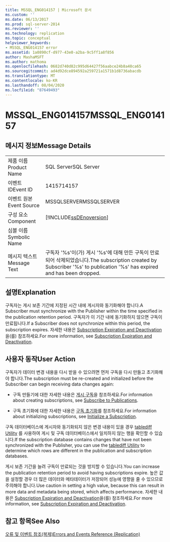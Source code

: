 ```yaml
---
title: MSSQL_ENG014157 | Microsoft 문서
ms.custom: ''
ms.date: 06/13/2017
ms.prod: sql-server-2014
ms.reviewer: ''
ms.technology: replication
ms.topic: conceptual
helpviewer_keywords:
- MSSQL_ENG014157 error
ms.assetid: 1a0890cf-d977-43e0-a2ba-9c5ff1a8f856
author: MashaMSFT
ms.author: mathoma
ms.openlocfilehash: 0682d740d82c995d64427f56aabce24b8a48ca65
ms.sourcegitcommit: ad4d92dce894592a259721a1571b1d8736abacdb
ms.translationtype: MT
ms.contentlocale: ko-KR
ms.lasthandoff: 08/04/2020
ms.locfileid: "87649493"
---
```

# <a name="mssql_eng014157"></a><span data-ttu-id="cf7fb-102">MSSQL_ENG014157</span><span class="sxs-lookup"><span data-stu-id="cf7fb-102">MSSQL_ENG014157</span></span>
    
## <a name="message-details"></a><span data-ttu-id="cf7fb-103">메시지 정보</span><span class="sxs-lookup"><span data-stu-id="cf7fb-103">Message Details</span></span>  
  
|||  
|-|-|  
|<span data-ttu-id="cf7fb-104">제품 이름</span><span class="sxs-lookup"><span data-stu-id="cf7fb-104">Product Name</span></span>|<span data-ttu-id="cf7fb-105">SQL Server</span><span class="sxs-lookup"><span data-stu-id="cf7fb-105">SQL Server</span></span>|  
|<span data-ttu-id="cf7fb-106">이벤트 ID</span><span class="sxs-lookup"><span data-stu-id="cf7fb-106">Event ID</span></span>|<span data-ttu-id="cf7fb-107">14157</span><span class="sxs-lookup"><span data-stu-id="cf7fb-107">14157</span></span>|  
|<span data-ttu-id="cf7fb-108">이벤트 원본</span><span class="sxs-lookup"><span data-stu-id="cf7fb-108">Event Source</span></span>|<span data-ttu-id="cf7fb-109">MSSQLSERVER</span><span class="sxs-lookup"><span data-stu-id="cf7fb-109">MSSQLSERVER</span></span>|  
|<span data-ttu-id="cf7fb-110">구성 요소</span><span class="sxs-lookup"><span data-stu-id="cf7fb-110">Component</span></span>|[!INCLUDE[ssDEnoversion](../../includes/ssdenoversion-md.md)]|  
|<span data-ttu-id="cf7fb-111">심볼 이름</span><span class="sxs-lookup"><span data-stu-id="cf7fb-111">Symbolic Name</span></span>||  
|<span data-ttu-id="cf7fb-112">메시지 텍스트</span><span class="sxs-lookup"><span data-stu-id="cf7fb-112">Message Text</span></span>|<span data-ttu-id="cf7fb-113">구독자 '%s'이(가) 게시 '%s'에 대해 만든 구독이 만료되어 삭제되었습니다.</span><span class="sxs-lookup"><span data-stu-id="cf7fb-113">The subscription created by Subscriber '%s' to publication '%s' has expired and has been dropped.</span></span>|  
  
## <a name="explanation"></a><span data-ttu-id="cf7fb-114">설명</span><span class="sxs-lookup"><span data-stu-id="cf7fb-114">Explanation</span></span>  
 <span data-ttu-id="cf7fb-115">구독자는 게시 보존 기간에 지정된 시간 내에 게시자와 동기화해야 합니다.</span><span class="sxs-lookup"><span data-stu-id="cf7fb-115">A Subscriber must synchronize with the Publisher within the time specified in the publication retention period.</span></span> <span data-ttu-id="cf7fb-116">구독자가 이 기간 내에 동기화하지 않으면 구독이 만료됩니다.</span><span class="sxs-lookup"><span data-stu-id="cf7fb-116">If a Subscriber does not synchronize within this period, the subscription expires.</span></span> <span data-ttu-id="cf7fb-117">자세한 내용은 [Subscription Expiration and Deactivation](subscription-expiration-and-deactivation.md)을(를) 참조하세요.</span><span class="sxs-lookup"><span data-stu-id="cf7fb-117">For more information, see [Subscription Expiration and Deactivation](subscription-expiration-and-deactivation.md).</span></span>  
  
## <a name="user-action"></a><span data-ttu-id="cf7fb-118">사용자 동작</span><span class="sxs-lookup"><span data-stu-id="cf7fb-118">User Action</span></span>  
 <span data-ttu-id="cf7fb-119">구독자가 데이터 변경 내용을 다시 받을 수 있으려면 먼저 구독을 다시 만들고 초기화해야 합니다.</span><span class="sxs-lookup"><span data-stu-id="cf7fb-119">The subscription must be re-created and initialized before the Subscriber can begin receiving data changes again:</span></span>  
  
-   <span data-ttu-id="cf7fb-120">구독 만들기에 대한 자세한 내용은 [게시 구독](subscribe-to-publications.md)을 참조하세요.</span><span class="sxs-lookup"><span data-stu-id="cf7fb-120">For information about creating subscriptions, see [Subscribe to Publications](subscribe-to-publications.md).</span></span>  
  
-   <span data-ttu-id="cf7fb-121">구독 초기화에 대한 자세한 내용은 [구독 초기화](initialize-a-subscription.md)를 참조하세요.</span><span class="sxs-lookup"><span data-stu-id="cf7fb-121">For information about initializing subscriptions, see [Initialize a Subscription](initialize-a-subscription.md).</span></span>  
  
 <span data-ttu-id="cf7fb-122">구독 데이터베이스에 게시자와 동기화되지 않은 변경 내용이 있을 경우 [tablediff Utility](../../tools/tablediff-utility.md) 를 사용하여 게시 및 구독 데이터베이스에서 일치하지 않는 행을 확인할 수 있습니다.</span><span class="sxs-lookup"><span data-stu-id="cf7fb-122">If the subscription database contains changes that have not been synchronized with the Publisher, you can use the [tablediff Utility](../../tools/tablediff-utility.md) to determine which rows are different in the publication and subscription databases.</span></span>  
  
 <span data-ttu-id="cf7fb-123">게시 보존 기간을 늘려 구독이 만료되는 것을 방지할 수 있습니다.</span><span class="sxs-lookup"><span data-stu-id="cf7fb-123">You can increase the publication retention period to avoid having subscriptions expire.</span></span> <span data-ttu-id="cf7fb-124">높은 값을 설정할 경우 더 많은 데이터와 메타데이터가 저장되어 성능에 영향을 줄 수 있으므로 주의해야 합니다.</span><span class="sxs-lookup"><span data-stu-id="cf7fb-124">Use caution in setting a high value, because this can result in more data and metadata being stored, which affects performance.</span></span> <span data-ttu-id="cf7fb-125">자세한 내용은 [Subscription Expiration and Deactivation](subscription-expiration-and-deactivation.md)을(를) 참조하세요.</span><span class="sxs-lookup"><span data-stu-id="cf7fb-125">For more information, see [Subscription Expiration and Deactivation](subscription-expiration-and-deactivation.md).</span></span>  
  
## <a name="see-also"></a><span data-ttu-id="cf7fb-126">참고 항목</span><span class="sxs-lookup"><span data-stu-id="cf7fb-126">See Also</span></span>  
 [<span data-ttu-id="cf7fb-127">오류 및 이벤트 참조&#40;복제&#41;</span><span class="sxs-lookup"><span data-stu-id="cf7fb-127">Errors and Events Reference &#40;Replication&#41;</span></span>](errors-and-events-reference-replication.md)  
  
  

